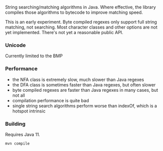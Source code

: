String searching/matching algorithms in Java. Where effective, the
library compiles those algorithms to bytecode to improve matching
speed.

This is an early experiment. Byte compiled regexes only support full
string matching, not searching. Most character classes and other
options are not yet implemented. There's not yet a reasonable public
API.

### Unicode

Currently limited to the BMP

### Performance

- the NFA class is extremely slow, much slower than Java regexes
- the DFA class is sometimes faster than Java regexes, but often slower
- byte compiled regexes are faster than Java regexes in many cases, but not all
- compilation performance is quite bad
- single string search algorithms perform worse than indexOf, which is a
hotspot intrinsic

### Building

Requires Java 11.

    mvn compile